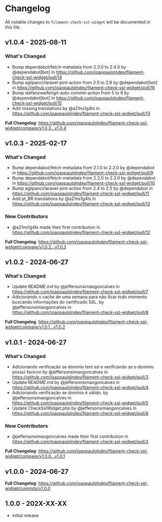 # Changelog

All notable changes to `filament-check-ssl-widget` will be documented in this file.

## v1.0.4 - 2025-08-11

### What's Changed

* Bump dependabot/fetch-metadata from 2.3.0 to 2.4.0 by @dependabot[bot] in https://github.com/joaopaulolndev/filament-check-ssl-widget/pull/14
* Bump aglipanci/laravel-pint-action from 2.5 to 2.6 by @dependabot[bot] in https://github.com/joaopaulolndev/filament-check-ssl-widget/pull/16
* Bump stefanzweifel/git-auto-commit-action from 5 to 6 by @dependabot[bot] in https://github.com/joaopaulolndev/filament-check-ssl-widget/pull/15
* Add missing translations by @a21ns1g4ts in https://github.com/joaopaulolndev/filament-check-ssl-widget/pull/13

**Full Changelog**: https://github.com/joaopaulolndev/filament-check-ssl-widget/compare/v1.0.3...v1.0.4

## v1.0.3 - 2025-02-17

### What's Changed

* Bump dependabot/fetch-metadata from 2.1.0 to 2.2.0 by @dependabot in https://github.com/joaopaulolndev/filament-check-ssl-widget/pull/9
* Bump dependabot/fetch-metadata from 2.2.0 to 2.3.0 by @dependabot in https://github.com/joaopaulolndev/filament-check-ssl-widget/pull/10
* Bump aglipanci/laravel-pint-action from 2.4 to 2.5 by @dependabot in https://github.com/joaopaulolndev/filament-check-ssl-widget/pull/11
* Add pt_BR translations by @a21ns1g4ts in https://github.com/joaopaulolndev/filament-check-ssl-widget/pull/12

### New Contributors

* @a21ns1g4ts made their first contribution in https://github.com/joaopaulolndev/filament-check-ssl-widget/pull/12

**Full Changelog**: https://github.com/joaopaulolndev/filament-check-ssl-widget/compare/v1.0.2...v1.0.3

## v1.0.2 - 2024-06-27

### What's Changed

* Update README.md by @jeffersonsimaogoncalves in https://github.com/joaopaulolndev/filament-check-ssl-widget/pull/7
* Adicionando o cache de uma semana para não ficar todo momento buscando informações do certificado SSL. by @jeffersonsimaogoncalves in https://github.com/joaopaulolndev/filament-check-ssl-widget/pull/8

**Full Changelog**: https://github.com/joaopaulolndev/filament-check-ssl-widget/compare/v1.0.1...v1.0.2

## v1.0.1 - 2024-06-27

### What's Changed

* Adicionando verificação se dominio tem ssl e verificando se o dominio possui favicon by @jeffersonsimaogoncalves in https://github.com/joaopaulolndev/filament-check-ssl-widget/pull/3
* Update README.md by @jeffersonsimaogoncalves in https://github.com/joaopaulolndev/filament-check-ssl-widget/pull/4
* Adicionando verificação se domínio é válido. by @jeffersonsimaogoncalves in https://github.com/joaopaulolndev/filament-check-ssl-widget/pull/5
* Update CheckSslWidget.php by @jeffersonsimaogoncalves in https://github.com/joaopaulolndev/filament-check-ssl-widget/pull/6

### New Contributors

* @jeffersonsimaogoncalves made their first contribution in https://github.com/joaopaulolndev/filament-check-ssl-widget/pull/3

**Full Changelog**: https://github.com/joaopaulolndev/filament-check-ssl-widget/compare/v1.0.0...v1.0.1

## v1.0.0 - 2024-06-27

**Full Changelog**: https://github.com/joaopaulolndev/filament-check-ssl-widget/commits/v1.0.0

## 1.0.0 - 202X-XX-XX

- initial release

